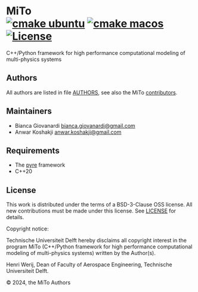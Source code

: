 # MiTo <br> [![cmake ubuntu](https://github.com/mitadel/mito/actions/workflows/cmake-ubuntu.yaml/badge.svg)](https://github.com/mitadel/mito/actions/workflows/cmake-ubuntu.yaml) [![cmake macos](https://github.com/mitadel/mito/actions/workflows/cmake-macos.yaml/badge.svg)](https://github.com/mitadel/mito/actions/workflows/cmake-macos.yaml) [![License](https://img.shields.io/badge/License-BSD%203%20clause-blue.svg)](https://opensource.org/license/bsd-3-clause)

C++/Python framework for high performance computational modeling of multi-physics systems

## Authors

All authors are listed in file [AUTHORS](AUTHORS), see also the MiTo [contributors](https://github.com/mitadel/mito/graphs/contributors).

## Maintainers
- Bianca Giovanardi <bianca.giovanardi@gmail.com>
- Anwar Koshakji <anwar.koshakji@gmail.com>

## Requirements

- The [pyre](https://github.com/pyre/pyre) framework
- C++20

## License

This work is distributed under the terms of a BSD-3-Clause OSS license. 
All new contributions must be made under this license.
See [LICENSE](LICENSE) for details.

Copyright notice:

Technische Universiteit Delft hereby disclaims all copyright interest in the program MiTo 
(C++/Python framework for high performance computational modeling of multi-physics systems)
written by the Author(s).

Henri Werij, Dean of Faculty of Aerospace Engineering, Technische Universiteit Delft.

© 2024, the MiTo Authors
